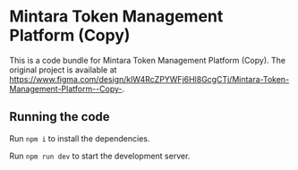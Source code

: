 
  # Mintara Token Management Platform (Copy)

  This is a code bundle for Mintara Token Management Platform (Copy). The original project is available at https://www.figma.com/design/klW4RcZPYWFj6Hl8GcgCTj/Mintara-Token-Management-Platform--Copy-.

  ## Running the code

  Run `npm i` to install the dependencies.

  Run `npm run dev` to start the development server.
  